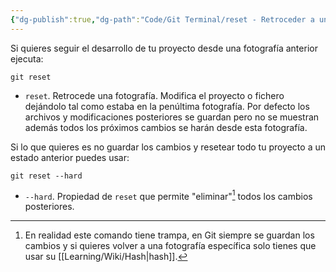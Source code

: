 ```yaml
---
{"dg-publish":true,"dg-path":"Code/Git Terminal/reset - Retroceder a una fotografía anterior en  Git.md","permalink":"/code/git-terminal/reset-retroceder-a-una-fotografia-anterior-en-git/","created":"2024-03-27T16:18","updated":"2024-03-27T19:37"}
---
```


[^1]: En realidad este comando tiene trampa, en Git siempre se guardan los cambios y si quieres volver a una fotografía específica solo tienes que usar su [[Learning/Wiki/Hash\|hash]].

Si quieres seguir el desarrollo de tu proyecto desde una fotografía anterior ejecuta:
```shell
git reset
```
- `reset`. Retrocede una fotografía. Modifica el proyecto o fichero dejándolo tal como estaba en la penúltima fotografía. Por defecto los archivos y modificaciones posteriores se guardan pero no se muestran además todos los próximos cambios se harán desde esta fotografía.

Si lo que quieres es no guardar los cambios y resetear todo tu proyecto a un estado anterior puedes usar:
```shell
git reset --hard
```
- `--hard`. Propiedad de `reset` que permite "eliminar"[^1] todos los cambios posteriores.
